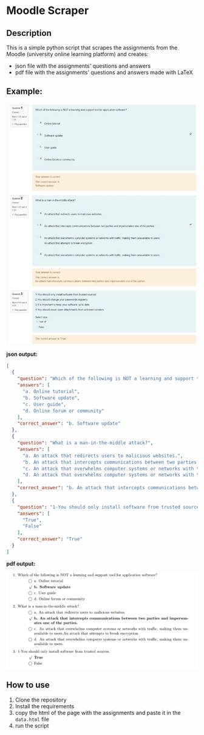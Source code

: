 # Moodle Scraper

## Description

This is a simple python script that scrapes the assignments from the Moodle (university online learning platform) and creates:

- json file with the assignments' questions and answers
- pdf file with the assignments' questions and answers made with LaTeX

## Example:

![Example](/images/example.jpeg)

**json output:**

```json
[
  {
    "question": "Which of the following is NOT a learning and support tool for application software?",
    "answers": [
      "a. Online tutorial",
      "b. Software update",
      "c. User guide",
      "d. Online forum or community"
    ],
    "correct_answer": "b. Software update"
  },
  {
    "question": "What is a man-in-the-middle attack?",
    "answers": [
      "a. An attack that redirects users to malicious websites.",
      "b. An attack that intercepts communications between two parties and impersonates one of the parties.",
      "c. An attack that overwhelms computer systems or networks with traffic, making them unavailable to users.An attack that attempts to break encryption.",
      "d. An attack that overwhelms computer systems or networks with traffic, making them unavailable to users."
    ],
    "correct_answer": "b. An attack that intercepts communications between two parties and impersonates one of the parties."
  },
  {
    "question": "1-You should only install software from trusted sources.",
    "answers": [
      "True",
      "False"
    ],
    "correct_answer": "True"
  }
]
```

**pdf output:**

![Output](/images/latex_output.png)

## How to use

1. Clone the repository
2. Install the requirements
3. copy the html of the page with the assignments and paste it in the `data.html` file
4. run the script